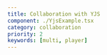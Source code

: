 ```yaml
---
title: Collaboration with YJS
component: ./YjsExample.tsx
category: collaboration
priority: 2
keywords: [multi, player]
---
```

